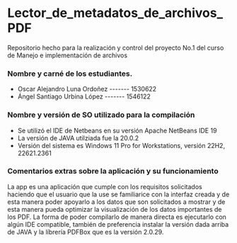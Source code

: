 # Lector_de_metadatos_de_archivos_PDF
Repositorio hecho para la realización y control del proyecto No.1 del curso de Manejo e implementación de archivos
### Nombre y carné de los estudiantes. 
- Oscar Alejandro Luna Ordoñez ------- 1530622
- Ángel Santiago Urbina López  ------- 1546122
### Nombre y versión de SO utilizado para la compilación 
- Se utilizó el IDE de Netbeans en su versión Apache NetBeans IDE 19
- La versión de JAVA utilziada fue la 20.0.2
- Versión del sistema es Windows 11 Pro for Workstations, versión 22H2, 22621.2361
### Comentarios extras sobre la aplicación y su funcionamiento
La app es una aplicación que cumple con los requisitos solicitados haciendo que el usuario que la use se familiarice con la interfaz creada y de esta manera poder apoyarlo a los datos que son solicitados a mostrar y de esta manera pueda optimizar la visualización de los datos importantes de los PDF. La forma de poder compilarlo de manera directa es ejecutarlo con algún IDE compatible, también de preferencia instalar la versión dada arriba de JAVA y la líbrería PDFBox que es la versión 2.0.29.

